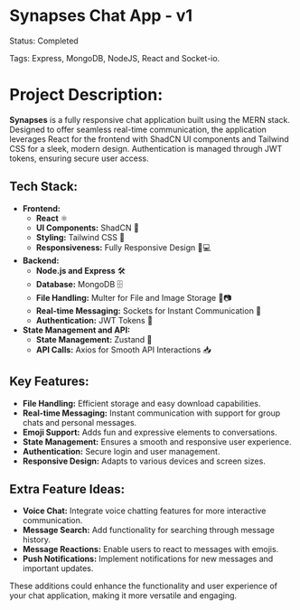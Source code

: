 # Synapses Chat App - v1

Status: Completed

Tags: Express, MongoDB, NodeJS, React and Socket-io.

# Project Description:

**Synapses** is a fully responsive chat application built using the MERN stack. Designed to offer seamless real-time communication, the application leverages React for the frontend with ShadCN UI components and Tailwind CSS for a sleek, modern design. Authentication is managed through JWT tokens, ensuring secure user access.

## **Tech Stack:**

- **Frontend:**
  - **React** ⚛️
  - **UI Components:** ShadCN 🧩
  - **Styling:** Tailwind CSS 🎨
  - **Responsiveness:** Fully Responsive Design 📱💻
- **Backend:**
  - **Node.js and Express** 🛠️
  - **Database:** MongoDB 🗄️
  - **File Handling:** Multer for File and Image Storage 📁📷
  - **Real-time Messaging:** Sockets for Instant Communication 💬
  - **Authentication:** JWT Tokens 🔑
- **State Management and API:**
  - **State Management:** Zustand 🧠
  - **API Calls:** Axios for Smooth API Interactions 📥

## **Key Features:**

- **File Handling:** Efficient storage and easy download capabilities.
- **Real-time Messaging:** Instant communication with support for group chats and personal messages.
- **Emoji Support:** Adds fun and expressive elements to conversations.
- **State Management:** Ensures a smooth and responsive user experience.
- **Authentication:** Secure login and user management.
- **Responsive Design:** Adapts to various devices and screen sizes.

## **Extra Feature Ideas:**

- **Voice Chat:** Integrate voice chatting features for more interactive communication.
- **Message Search:** Add functionality for searching through message history.
- **Message Reactions:** Enable users to react to messages with emojis.
- **Push Notifications:** Implement notifications for new messages and important updates.

These additions could enhance the functionality and user experience of your chat application, making it more versatile and engaging.

